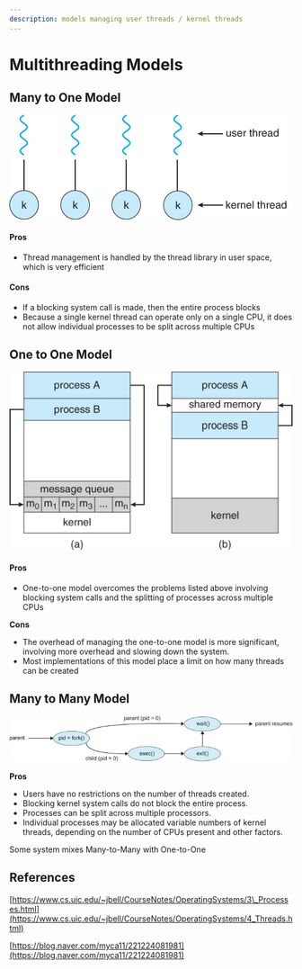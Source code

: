 ```yaml
---
description: models managing user threads / kernel threads
---
```


# Multithreading Models

## Many to One Model

![](../.gitbook/assets/image%20%2841%29.png)

#### Pros

* Thread management is handled by the thread library in user space, which is very efficient

#### Cons

* If a blocking system call is made, then the entire process blocks
* Because a single kernel thread can operate only on a single CPU, it does not allow individual processes to be split across multiple CPUs

## One to One Model

![](../.gitbook/assets/image%20%2842%29.png)

#### Pros

* One-to-one model overcomes the problems listed above involving blocking system calls and the splitting of processes across multiple CPUs

**Cons**

* The overhead of managing the one-to-one model is more significant, involving more overhead and slowing down the system.
* Most implementations of this model place a limit on how many threads can be created

## Many to Many Model

![](../.gitbook/assets/image%20%2844%29.png)

**Pros**

* Users have no restrictions on the number of threads created.
* Blocking kernel system calls do not block the entire process.
* Processes can be split across multiple processors.
* Individual processes may be allocated variable numbers of kernel threads, depending on the number of CPUs present and other factors.

Some system mixes Many-to-Many with One-to-One

## References

[https://www.cs.uic.edu/~jbell/CourseNotes/OperatingSystems/3\_Processes.html](https://www.cs.uic.edu/~jbell/CourseNotes/OperatingSystems/4_Threads.html)

[https://blog.naver.com/myca11/221224081981](https://blog.naver.com/myca11/221224081981)

